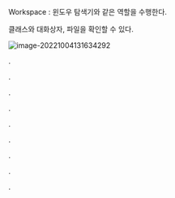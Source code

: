 Workspace : 윈도우 탐색기와 같은 역할을 수행한다.

클래스와 대화상자, 파일을 확인할 수 있다.

![image-20221004131634292](C:\Users\LG\AppData\Roaming\Typora\typora-user-images\image-20221004131634292.png)

.

.

.

.

.

.

.

.

.